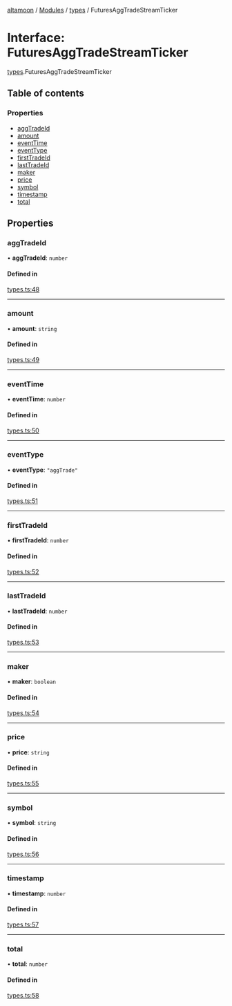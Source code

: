 [altamoon](../README.md) / [Modules](../modules.md) / [types](../modules/types.md) / FuturesAggTradeStreamTicker

# Interface: FuturesAggTradeStreamTicker

[types](../modules/types.md).FuturesAggTradeStreamTicker

## Table of contents

### Properties

- [aggTradeId](types.FuturesAggTradeStreamTicker.md#aggtradeid)
- [amount](types.FuturesAggTradeStreamTicker.md#amount)
- [eventTime](types.FuturesAggTradeStreamTicker.md#eventtime)
- [eventType](types.FuturesAggTradeStreamTicker.md#eventtype)
- [firstTradeId](types.FuturesAggTradeStreamTicker.md#firsttradeid)
- [lastTradeId](types.FuturesAggTradeStreamTicker.md#lasttradeid)
- [maker](types.FuturesAggTradeStreamTicker.md#maker)
- [price](types.FuturesAggTradeStreamTicker.md#price)
- [symbol](types.FuturesAggTradeStreamTicker.md#symbol)
- [timestamp](types.FuturesAggTradeStreamTicker.md#timestamp)
- [total](types.FuturesAggTradeStreamTicker.md#total)

## Properties

### aggTradeId

• **aggTradeId**: `number`

#### Defined in

[types.ts:48](https://github.com/Altamoon/altamoon/blob/198a6cd/app/api/types.ts#L48)

___

### amount

• **amount**: `string`

#### Defined in

[types.ts:49](https://github.com/Altamoon/altamoon/blob/198a6cd/app/api/types.ts#L49)

___

### eventTime

• **eventTime**: `number`

#### Defined in

[types.ts:50](https://github.com/Altamoon/altamoon/blob/198a6cd/app/api/types.ts#L50)

___

### eventType

• **eventType**: ``"aggTrade"``

#### Defined in

[types.ts:51](https://github.com/Altamoon/altamoon/blob/198a6cd/app/api/types.ts#L51)

___

### firstTradeId

• **firstTradeId**: `number`

#### Defined in

[types.ts:52](https://github.com/Altamoon/altamoon/blob/198a6cd/app/api/types.ts#L52)

___

### lastTradeId

• **lastTradeId**: `number`

#### Defined in

[types.ts:53](https://github.com/Altamoon/altamoon/blob/198a6cd/app/api/types.ts#L53)

___

### maker

• **maker**: `boolean`

#### Defined in

[types.ts:54](https://github.com/Altamoon/altamoon/blob/198a6cd/app/api/types.ts#L54)

___

### price

• **price**: `string`

#### Defined in

[types.ts:55](https://github.com/Altamoon/altamoon/blob/198a6cd/app/api/types.ts#L55)

___

### symbol

• **symbol**: `string`

#### Defined in

[types.ts:56](https://github.com/Altamoon/altamoon/blob/198a6cd/app/api/types.ts#L56)

___

### timestamp

• **timestamp**: `number`

#### Defined in

[types.ts:57](https://github.com/Altamoon/altamoon/blob/198a6cd/app/api/types.ts#L57)

___

### total

• **total**: `number`

#### Defined in

[types.ts:58](https://github.com/Altamoon/altamoon/blob/198a6cd/app/api/types.ts#L58)
